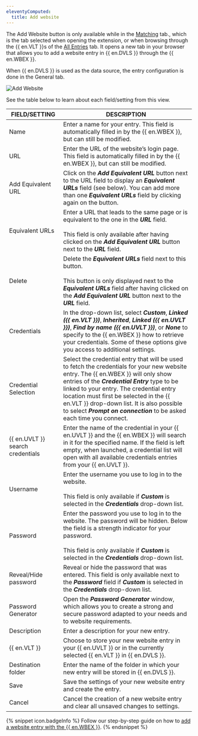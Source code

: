 ```yaml
---
eleventyComputed:
  title: Add website
---
```

The Add Website button is only available while in the <a href="/server/workspace-browser-extension/workspace-browser-extension-user-interface/side-menu/#matching-tab">Matching</a> tab., which is the tab selected when opening the extension, or when browsing through the {{ en.VLT }}s of the <a href="/server/workspace-browser-extension/workspace-browser-extension-user-interface/side-menu/#all-entries-tab">All Entries</a> tab. It opens a new tab in your browser that allows you to add a website entry in {{ en.DVLS }} through the {{ en.WBEX }}.  

When {{ en.DVLS }} is used as the data source, the entry configuration is done in the General tab. 

![Add Website](https://webdevolutions.azureedge.net/docs/en/server/ServerOp2049.png)

See the table below to learn about each field/setting from this view.

| FIELD/SETTING        | DESCRIPTION                                                                                                                                              |
|----------------------|----------------------------------------------------------------------------------------------------------------------------------------------------------|
| Name                 | Enter a name for your entry. This field is automatically filled in by the {{ en.WBEX }}, but can still be modified.                                      |
| URL                  | Enter the URL of the website’s login page. This field is automatically filled in by the {{ en.WBEX }}, but can still be modified.                        |
| Add Equivalent URL   | Click on the ***Add Equivalent URL*** button next to the URL field to display an ***Equivalent URLs*** field (see below). You can add more than one ***Equivalent URLs*** field by clicking again on the button.                                                                                                                      |
| Equivalent URLs      | Enter a URL that leads to the same page or is equivalent to the one in the ***URL*** field.<br><br>This field is only available after having clicked on the ***Add Equivalent URL*** button next to the ***URL*** field.                                                                                                                  |
| Delete               | Delete the ***Equivalent URLs*** field next to this button.<br><br>This button is only displayed next to the ***Equivalent URLs*** field after having clicked on the ***Add Equivalent URL*** button next to the ***URL*** field.                                                                                                       |
| Credentials          | In the drop-down list, select ***Custom***, ***Linked ({{ en.VLT }})***, ***Inherited***, ***Linked ({{ en.UVLT }})***, ***Find by name ({{ en.UVLT }})***, or ***None*** to specify to the {{ en.WBEX }} how to retrieve your credentials. Some of these options give you access to additional settings.                                |
| Credential Selection | Select the credential entry that will be used to fetch the credentials for your new website entry. The {{ en.WBEX }} will only show entries of the ***Credential Entry*** type to be linked to your entry. The credential entry location must first be selected in the {{ en.VLT }} drop-down list. It is also possible to select ***Prompt on connection*** to be asked each time you connect.                                                                                                                     |
| {{ en.UVLT }} search credentials | Enter the name of the credential in your {{ en.UVLT }} and the {{ en.WBEX }} will search in it for the specified name. If the field is left empty, when launched, a credential list will open with all available credentials entries from your {{ en.UVLT }}.                                                                 |
| Username             | Enter the username you use to log in to the website.<br><br>This field is only available if ***Custom*** is selected in the ***Credentials*** drop-down list.                                                                                                                                                                             |
| Password             | Enter the password you use to log in to the website. The password will be hidden. Below the field is a strength indicator for your password.<br><br>This field is only available if ***Custom*** is selected in the ***Credentials*** drop-down list.                                                                                      |
| Reveal/Hide password | Reveal or hide the password that was entered. This field is only available next to the ***Password*** field if ***Custom*** is selected in the ***Credentials*** drop-down list.                                                                                                                                                 |
| Password Generator   | Open the ***Password Generator*** window, which allows you to create a strong and secure password adapted to your needs and to website requirements.     |
| Description          | Enter a description for your new entry.                                                                                                                  |
| {{ en.VLT }}         | Choose to store your new website entry in your {{ en.UVLT }} or in the currently selected {{ en.VLT }} in {{ en.DVLS }}.                                 |
| Destination folder   | Enter the name of the folder in which your new entry will be stored in {{ en.DVLS }}.                                                                    |
| Save                 | Save the settings of your new website entry and create the entry.                                                                                        |
| Cancel               | Cancel the creation of a new website entry and clear all unsaved changes to settings.                                                                    |

{% snippet icon.badgeInfo %} 
Follow our step-by-step guide on how to [add a website entry with the {{ en.WBEX }}](/server/workspace-browser-extension/using-workspace-browser-extension/add-website-entry-workspace-browser-extension/). 
{% endsnippet %}
